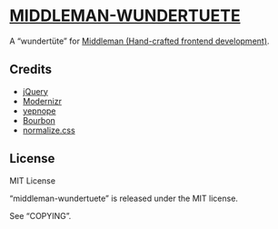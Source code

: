 [MIDDLEMAN-WUNDERTUETE](https://github.com/mkempe/middleman-wundertuete "MIDDLEMAN-WUNDERTUETE")
================================================================================================

A “wundertüte” for [Middleman (Hand-crafted frontend development)](http://middlemanapp.com "Middleman (Hand-crafted frontend development)").

Credits
-------

* [jQuery](http://jquery.com "jQuery")
* [Modernizr](http://modernizr.com "Modernizr")
* [yepnope](http://yepnopejs.com "yepnope")
* [Bourbon](http://bourbon.io "Bourbon")
* [normalize.css](http://git.io/normalize "normalize.css")

License
-------

MIT License

“middleman-wundertuete” is released under the MIT license.

See “COPYING”.
